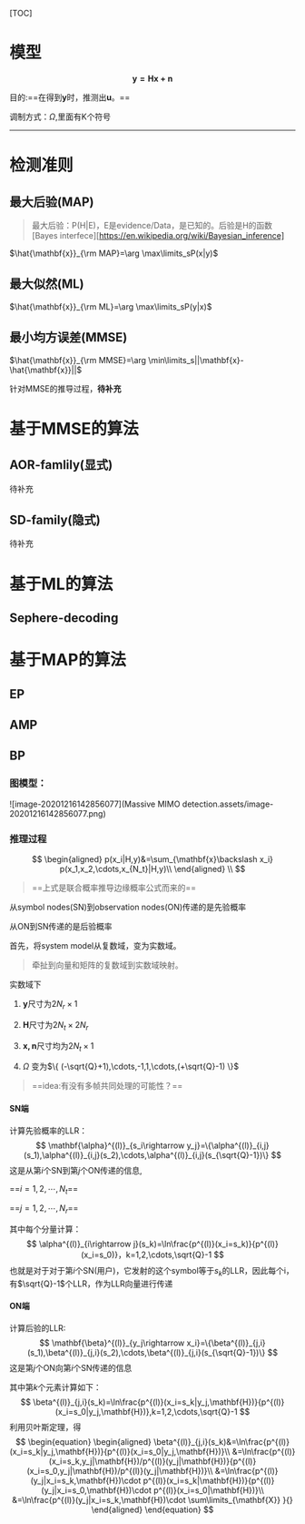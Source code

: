 [TOC]

# 模型

$$
\mathbf{y=Hx+n}
$$

 目的:==在得到$\mathbf{y}$时，推测出$\mathbf{u}$。==

调制方式：$\Omega$,里面有K个符号

---

# 检测准则

## 最大后验(MAP)

> 最大后验：P(H|E)，E是evidence/Data，是已知的。后验是H的函数  [Bayes interfece][https://en.wikipedia.org/wiki/Bayesian_inference]

$\hat{\mathbf{x}}_{\rm MAP}=\arg \max\limits_sP(x|y)$

## 最大似然(ML)

$\hat{\mathbf{x}}_{\rm ML}=\arg \max\limits_sP(y|x)$

## 最小均方误差(MMSE)

$\hat{\mathbf{x}}_{\rm MMSE}=\arg \min\limits_s||\mathbf{x}-\hat{\mathbf{x}}||$

针对MMSE的推导过程，**待补充**

# 基于MMSE的算法

## AOR-famlily(显式)

待补充

## SD-family(隐式)

待补充

# 基于ML的算法

## Sephere-decoding

# 基于MAP的算法

## EP

## AMP

##  BP

###  	图模型：

![image-20201216142856077](Massive MIMO detection.assets/image-20201216142856077.png)

### 	推理过程

$$
\begin{aligned}
p(x_i|H,y)&=\sum_{\mathbf{x}\backslash x_i} p(x_1,x_2,\cdots,x_{N_t}|H,y)\\
\end{aligned}
\\
$$

> ==上式是联合概率推导边缘概率公式而来的==

从symbol nodes(SN)到observation nodes(ON)传递的是先验概率

从ON到SN传递的是后验概率

首先，将system model从复数域，变为实数域。

> 牵扯到向量和矩阵的复数域到实数域映射。

实数域下

1. $\mathbf{y}$尺寸为$2N_r \times 1$

2. $\mathbf{H}$尺寸为$2N_t\times 2N_r$

3. $\mathbf{x,n}$尺寸均为$2N_t \times 1$
4. $\Omega$ 变为$\{ (-\sqrt{Q}+1),\cdots,-1,1,\cdots,(+\sqrt{Q}-1) \}$

> ==idea:有没有多帧共同处理的可能性？==

#### SN端

计算先验概率的LLR：
$$
\mathbf{\alpha}^{(l)}_{s_i\rightarrow y_j}=\{\alpha^{(l)}_{i,j}(s_1),\alpha^{(l)}_{i,j}(s_2),\cdots,\alpha^{(l)}_{i,j}(s_{\sqrt{Q}-1})\}
$$
这是从第$i$个SN到第$j$个ON传递的信息, 

==$i=1,2,\cdots,N_t$==

==$j=1,2,\cdots,N_r$==

其中每个分量计算：
$$
\alpha^{(l)}_{i\rightarrow j}(s_k)=\ln\frac{p^{(l)}(x_i=s_k)}{p^{(l)}(x_i=s_0)}，k=1,2,\cdots,\sqrt{Q}-1
$$
也就是对于对于第$i$个SN(用户)，它发射的这个symbol等于$s_k$的LLR，因此每个i，有$\sqrt{Q}-1$个LLR，作为LLR向量进行传递



#### ON端

计算后验的LLR:
$$
\mathbf{\beta}^{(l)}_{y_j\rightarrow x_i}=\{\beta^{(l)}_{j,i}(s_1),\beta^{(l)}_{j,i}(s_2),\cdots,\beta^{(l)}_{j,i}(s_{\sqrt{Q}-1})\}
$$
这是第$j$个ON向第$i$个SN传递的信息

其中第$k$个元素计算如下：
$$
\beta^{(l)}_{j,i}(s_k)=\ln\frac{p^{(l)}(x_i=s_k|y_j,\mathbf{H})}{p^{(l)}(x_i=s_0|y_j,\mathbf{H})},k=1,2,\cdots,\sqrt{Q}-1
$$
利用贝叶斯定理，得
$$
\begin{equation}
\begin{aligned}
\beta^{(l)}_{j,i}(s_k)&=\ln\frac{p^{(l)}(x_i=s_k|y_j,\mathbf{H})}{p^{(l)}(x_i=s_0|y_j,\mathbf{H})}\\
&=\ln\frac{p^{(l)}(x_i=s_k,y_j|\mathbf{H})/p^{(l)}(y_j|\mathbf{H})}{p^{(l)}(x_i=s_0,y_j|\mathbf{H})/p^{(l)}(y_j|\mathbf{H})}\\
&=\ln\frac{p^{(l)}(y_j|x_i=s_k,\mathbf{H})\cdot p^{(l)}(x_i=s_k|\mathbf{H})}{p^{(l)}(y_j|x_i=s_0,\mathbf{H})\cdot p^{(l)}(x_i=s_0|\mathbf{H})}\\
&=\ln\frac{p^{(l)}(y_j|x_i=s_k,\mathbf{H})\cdot \sum\limits_{\mathbf{X}}  }{}
\end{aligned}
\end{equation}
$$
